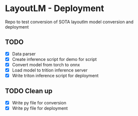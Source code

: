 # LayoutLM - Deployment
Repo to test conversion of SOTA layoutlm model conversion and deployment

## TODO
- [x] Data parser
- [x] Create inference script for demo for script
- [x] Convert model from torch to onnx
- [x] Load model to trition inference server
- [x] Write triton inference script for deployment

## TODO Clean up
- [x] Write py file for conversion
- [x] Write py file for deployment